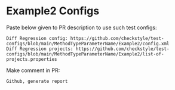 # Example2 Configs
Paste below given to PR description to use such test configs:
```
Diff Regression config: https://github.com/checkstyle/test-configs/blob/main/MethodTypeParameterName/Example2/config.xml
Diff Regression projects: https://github.com/checkstyle/test-configs/blob/main/MethodTypeParameterName/Example2/list-of-projects.properties
```
Make comment in PR:
```
Github, generate report
```

